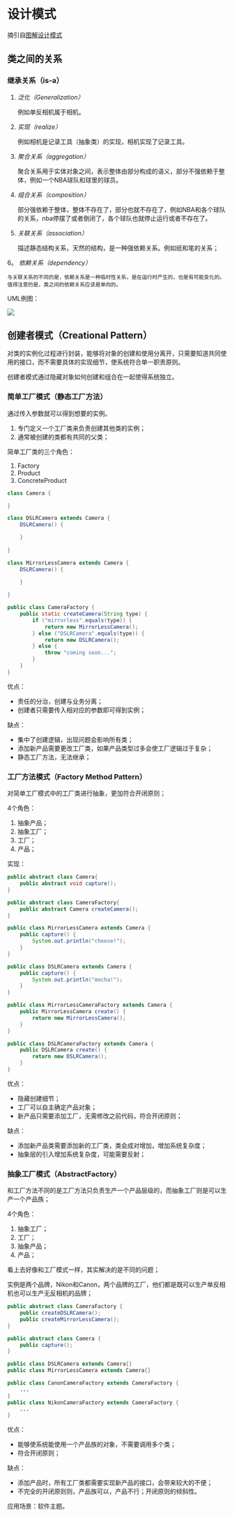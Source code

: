# 设计模式

摘引自[图解设计模式](https://design-patterns.readthedocs.io/zh_CN/latest/index.html)

## 类之间的关系

### 继承关系（is-a）
1. *泛化（Generalization）*

    例如单反相机属于相机。

2. *实现（realize）*

    例如相机是记录工具（抽象类）的实现，相机实现了记录工具。

3. *聚合关系（aggregation）*

    聚合关系用于实体对象之间，表示整体由部分构成的语义，部分不强依赖于整体，例如一个NBA球队和球里的球员。

4. *组合关系（composition）*

    部分强依赖于整体，整体不存在了，部分也就不存在了，例如NBA和各个球队的关系，nba停摆了或者倒闭了，各个球队也就停止运行或者不存在了。

5. *关联关系（association）*

    描述静态结构关系，天然的结构，是一种强依赖关系。例如纸和笔的关系；

6。 *依赖关系（dependency）*

    与关联关系的不同的是，依赖关系是一种临时性关系，是在运行时产生的，也是有可能变化的。值得注意的是，类之间的依赖关系应该是单向的。

UML例图：

![](./uml_sample.png)

## 创建者模式（Creational Pattern）

对类的实例化过程进行封装，能够将对象的创建和使用分离开，只需要知道共同使用的接口，而不需要具体的实现细节，使系统符合单一职责原则。

创建者模式通过隐藏对象如何创建和组合在一起使得系统独立。

### 简单工厂模式（静态工厂方法）

通过传入参数就可以得到想要的实例。

1. 专门定义一个工厂类来负责创建其他类的实例；
2. 通常被创建的类都有共同的父类；

简单工厂类的三个角色：

1. Factory
2. Product
3. ConcreteProduct

```java
class Camera {

}

class DSLRCamera extends Camera {
    DSLRCamera() {

    }
    
}

class MirrorLessCamera extends Camera {
    DSLRCamera() {

    }
    
}

public class CameraFactory {
    public static createCamera(String type) {
        if ("mirrorless".equals(type)) {
            return new MirrorLessCamera();
        } else ("DSLRCamera".equals(type)) {
            return new DSLRCamera();
        } else {
            throw "coming soon...";
        }
    }
}


```

优点：
 
 * 责任的分治，创建与业务分离；
 * 创建者只需要传入相对应的参数即可得到实例；

缺点：
 
 * 集中了创建逻辑，出现问题会影响所有类；
 * 添加新产品需要更改工厂类，如果产品类型过多会使工厂逻辑过于复杂；
 * 静态工厂方法，无法继承；

 ### 工厂方法模式（Factory Method Pattern）

 对简单工厂模式中的工厂类进行抽象，更加符合开闭原则；

 4个角色：
 1. 抽象产品；
 2. 抽象工厂；
 3. 工厂；
 4. 产品；

 实现：

```java
public abstract class Camera{
    public abstract void capture();
}

public abstract class CameraFactory{
    public abstract Camera createCamera();
}

public class MirrorLessCamera extends Camera {
    public capture() {
        System.out.println("cheese!");
    }
}

public class DSLRCamera extends Camera {
    public capture() {
        System.out.println("mocha!");
    }
}

public class MirrorLessCameraFactory extends Camera {
    public MirrorLessCamera create() {
        return new MirrorLessCamera();
    }
}

public class DSLRCameraFactory extends Camera {
    public DSLRCamera create() {
        return new DSLRCamera();
    }
}
```

优点：
 * 隐藏创建细节；
 * 工厂可以自主确定产品对象；
 * 新产品只需要添加工厂，无需修改之前代码，符合开闭原则；

缺点：
 
 * 添加新产品类需要添加新的工厂类，类会成对增加，增加系统复杂度；
 * 抽象层的引入增加系统复杂度，可能需要反射；

### 抽象工厂模式（AbstractFactory）

和工厂方法不同的是工厂方法只负责生产一个产品层级的，而抽象工厂则是可以生产一个产品族；

4个角色：

1. 抽象工厂；
2. 工厂；
3. 抽象产品；
4. 产品；

看上去好像和工厂模式一样，其实解决的是不同的问题；

实例是两个品牌，Nikon和Canon，两个品牌的工厂，他们都是既可以生产单反相机也可以生产无反相机的品牌；

```java
public abstract class CameraFactory {
    public createDSLRCamera();
    public createMirrorLessCamera();
}

public abstract class Camera {
    public capture();
}

public class DSLRCamera extends Camera{}
public class MirrorLessCamera extends Camera{}

public class CanonCameraFactory extends CameraFactory {
    ...
}
public class NikonCameraFactory extends CameraFactory {
    ...
}
```

优点：

 * 能够使系统能使用一个产品族的对象，不需要调用多个类；
 * 符合开闭原则；

缺点：
 
 * 添加产品时，所有工厂类都需要实现新产品的接口，会带来较大的不便；
 * 不完全的开闭原则则，产品族可以，产品不行；开闭原则的倾斜性。

 应用场景：软件主题。